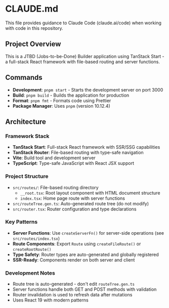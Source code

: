 # CLAUDE.md

This file provides guidance to Claude Code (claude.ai/code) when working with code in this repository.

## Project Overview

This is a JTBD (Jobs-to-be-Done) Builder application using TanStack Start - a full-stack React framework with file-based routing and server functions.

## Commands

- **Development**: `pnpm start` - Starts the development server on port 3000
- **Build**: `pnpm build` - Builds the application for production
- **Format**: `pnpm fmt` - Formats code using Prettier
- **Package Manager**: Uses `pnpm` (version 10.12.4)

## Architecture

### Framework Stack
- **TanStack Start**: Full-stack React framework with SSR/SSG capabilities
- **TanStack Router**: File-based routing with type-safe navigation
- **Vite**: Build tool and development server
- **TypeScript**: Type-safe JavaScript with React JSX support

### Project Structure
- `src/routes/`: File-based routing directory
  - `__root.tsx`: Root layout component with HTML document structure
  - `index.tsx`: Home page route with server functions
- `src/routeTree.gen.ts`: Auto-generated route tree (do not modify)
- `src/router.tsx`: Router configuration and type declarations

### Key Patterns
- **Server Functions**: Use `createServerFn()` for server-side operations (see `src/routes/index.tsx`)
- **Route Components**: Export `Route` using `createFileRoute()` or `createRootRoute()`
- **Type Safety**: Router types are auto-generated and globally registered
- **SSR-Ready**: Components render on both server and client

### Development Notes
- Route tree is auto-generated - don't edit `routeTree.gen.ts`
- Server functions handle both GET and POST methods with validation
- Router invalidation is used to refresh data after mutations
- Uses React 19 with modern patterns